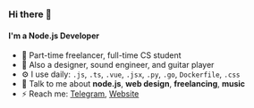 ### Hi there 👋

#### I'm a Node.js Developer

- 🏢 Part-time freelancer, full-time CS student
- 🌱 Also a designer, sound engineer, and guitar player
- ⚙️ I use daily: `.js`, `.ts`, `.vue`, `.jsx`, `.py`, `.go`, `Dockerfile`, `.css`
- 💬 Talk to me about **node.js**, **web design**, **freelancing**, **music**
- ⚡️ Reach me: [Telegram](https://t.me/rcbxd), [Website](https://rcbxd.dev)
